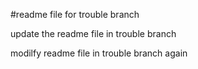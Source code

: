 #readme file for trouble branch

update the readme file in trouble branch

modilfy readme file in trouble branch again
